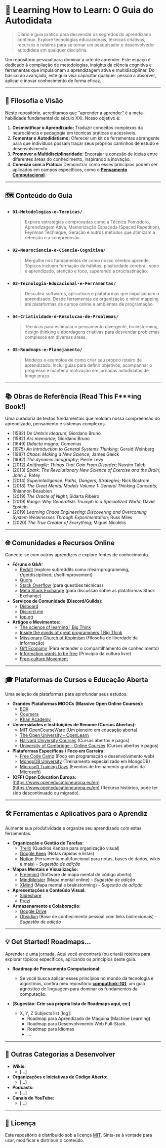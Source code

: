 # 🧠 Learning How to Learn: O Guia do Autodidata

> Diário e guia prático para desvendar os segredos do aprendizado contínuo. Explore tecnologias educacionais, técnicas criativas, recursos e roteiros para se tornar um pesquisador e desenvolvedor autodidata em qualquer disciplina.

Um repositório pessoal para dominar a arte de aprender. Este espaço é dedicado à compilação de metodologias, insights da ciência cognitiva e ferramentas que impulsionam a aprendizagem ativa e multidisciplinar. Do básico ao avançado, este guia visa capacitar qualquer pessoa a absorver, aplicar e inovar conhecimento de forma eficaz.

---

## 🚀 Filosofia e Visão

Neste repositório, acreditamos que "aprender a aprender" é a meta-habilidade fundamental do século XXI. Nosso objetivo é:

1.  **Desmistificar o Aprendizado:** Traduzir conceitos complexos da neurociência e pedagogia em técnicas práticas e acessíveis.
2.  **Fomentar o Autodidatismo:** Oferecer um kit de ferramentas abrangente para que indivíduos possam traçar seus próprios caminhos de estudo e desenvolvimento.
3.  **Promover a Multidisciplinaridade:** Encorajar a conexão de ideias entre diferentes áreas do conhecimento, inspirando a inovação.
4.  **Conexão com a Prática:** Demonstrar como esses princípios podem ser aplicados em campos específicos, como o **[Pensamento Computacional](https://github.com/073145/computhink-101)**.

---

## 🗺️ Conteúdo do Guia

* ### `01-Metodologias-e-Tecnicas/`
    > Explore estratégias comprovadas como a Técnica Pomodoro, Aprendizagem Ativa, Memorização Espaçada (Spaced Repetition), Feynman Technique, Geração e outros métodos que otimizam a retenção e a compreensão.

* ### `02-Neurociencia-e-Ciencia-Cognitiva/`
    > Mergulhe nos fundamentos de como nosso cérebro aprende. Tópicos incluem formação de hábitos, plasticidade cerebral, sono e aprendizado, atenção e foco, superando a procrastinação.

* ### `03-Tecnologia-Educacional-e-Ferramentas/`
    > Descubra softwares, aplicativos e plataformas que impulsionam o aprendizado. Desde ferramentas de organização e mind mapping até plataformas de cursos online e ambientes de programação.

* ### `04-Criatividade-e-Resolucao-de-Problemas/`
    > Técnicas para estimular o pensamento divergente, brainstorming, design thinking e abordagens criativas para desvendar problemas complexos em diversas áreas.

* ### `05-Roadmaps-e-Planejamento/`
    > Modelos e exemplos de como criar seu próprio roteiro de aprendizado. Inclui guias para definir objetivos, acompanhar o progresso e manter a motivação em jornadas autodidatas de longo prazo.

---

## 📚 Obras de Referência (Read This F***ing Book!)

Uma curadoria de textos fundamentais que moldam nossa compreensão do aprendizado, pensamento e sistemas complexos.

* (1582) *De Umbris Idearum*; Giordano Bruno
* (1582) *Ars memoriae*; Giordano Bruno
* (1649) *Didacta magna*; Comenius
* (1975) *An Introduction to General Systems Thinking*; Gerald Weinberg
* (1987) *Chaos: Making a New Science*; James Gleick
* (1992) *The dynamic ideography*; Pierre Levy
* (2012) *Antifragile: Things That Gain From Disorder*; Nassim Taleb
* (2013) *Spark: The Revolutionary New Science of Exercise and the Brain*; John J. Ratey
* (2014) *Superintelligence: Paths, Dangers, Strategies*; Nick Bostrom
* (2018) *The Great Mental Models Volume 1: General Thinking Concepts*; Rhiannon Beaubien
* (2019) *The Oracle of Night*; Sidarta Ribeiro
* (2019) *Range: Why Generalists Triumph in a Specialized World*; David Epstein
* (2019) *Learning Chaos Engineering: Discovering and Overcoming System Weaknesses Through Experimentation*; Russ Miles
* (2020) *The True Creator of Everything*; Miguel Nicolelis

---

## 🌐 Comunidades e Recursos Online

Conecte-se com outros aprendizes e explore fontes de conhecimento.

* **Fóruns e Q&A:**
    * [Reddit](https://www.reddit.com/) (explore subreddits como r/learnprogramming, r/getdisciplined, r/selfimprovement)
    * [Quora](https://pt.quora.com/)
    * [Stack Overflow](https://stackoverflow.com/questions) (para questões técnicas)
    * [Meta Stack Exchange](https://meta.stackexchange.com/) (para discussão sobre as plataformas Stack Exchange)
* **Serviços de Comunidade (Discord/Guilds):**
    * [Disboard](https://disboard.org/)
    * [Discord.me](https://discord.me/)
    * [top.gg](https://top.gg/)
* **Artigos e Movimentos:**
    * [The science of learning | Big Think](https://bigthink.com/series/the-science-of-learning/)
    * [Inside the minds of great programmers | Big Think](https://bigthink.com/series/inside-the-minds-of-great-programmers/)
    * [Missionary Church of Kopimism](https://kopimism.com/) (Filosofia de liberdade da informação)
    * [Gift Economy](https://en.wikipedia.org/wiki/Gift_economy) (Para entender o compartilhamento de conhecimento)
    * [Information wants to be free](https://en.wikipedia.org/wiki/Information_wants_to_be_free) (Princípio da cultura livre)
    * [Free-culture Movement](https://en.wikipedia.org/wiki/Free-culture_movement)

---

## 🎓 Plataformas de Cursos e Educação Aberta

Uma seleção de plataformas para aprofundar seus estudos.

* **Grandes Plataformas MOOCs (Massive Open Online Courses):**
    * [EDX](https://www.edx.org/search?tab=course)
    * [Coursera](https://www.coursera.org/browse)
    * [Khan Academy](https://www.khanacademy.org/)
* **Universidades e Instituições de Renome (Cursos Abertos):**
    * [MIT OpenCourseWare](https://ocw.mit.edu/) (Um pioneiro em educação aberta)
    * [The Open University - OpenLearn](https://www.open.edu/openlearn/free-courses/full-catalogue)
    * [Harvard University Courses](https://pll.harvard.edu/catalog) (Cursos abertos e pagos)
    * [University of Cambridge - Online Courses](https://www.ice.cam.ac.uk/courses/search/type/online-course) (Cursos abertos e pagos)
* **Plataformas Específicas / Foco em Carreira:**
    * [Free Code Camp](https://www.freecodecamp.org/learn) (Foco em programação e desenvolvimento web)
    * [MongoDB University](https://university.mongodb.com/courses/catalog) (Treinamento especializado em MongoDB)
    * [Microsoft Training Days](https://www.microsoft.com/en-ie/training-days) (Eventos de treinamento gratuitos da Microsoft)
* **(OFF) Open Education Europa:** [https://www.openeducationeuropa.eu/en](https://www.openeducationeuropa.eu/en) (Recurso histórico, pode ter sido descontinuado ou migrado).

---

## 🛠️ Ferramentas e Aplicativos para o Aprendiz

Aumente sua produtividade e organize seu aprendizado com estas ferramentas.

* **Organização e Gestão de Tarefas:**
    * [Trello](https://trello.com/) (Quadros Kanban para organização visual)
    * [Google Keep](https://keep.google.com/) (Notas rápidas e listas)
    * [Notion](https://www.notion.so/) (Ferramenta multifuncional para notas, bases de dados, wikis e mais) - *Sugestão de adição*
* **Mapas Mentais e Visualização:**
    * [Freemind](https://freemind.sourceforge.net/wiki/index.php/Main_Page) (Software de mapa mental de código aberto)
    * [MindMeister](https://www.mindmeister.com/) (Mapa mental online) - *Sugestão de adição*
    * [XMind](https://xmind.app/) (Mapa mental e brainstorming) - *Sugestão de adição*
* **Apresentações e Conteúdo Visual:**
    * [Slideshare](https://www.slideshare.net/)
    * [Prezi](https://prezi.com/)
* **Armazenamento e Colaboração:**
    * [Google Drive](https://drive.google.com/)
    * [Obsidian](https://obsidian.md/) (Base de conhecimento pessoal com links bidirecionais) - *Sugestão de adição*

---

## 💡 Get Started! Roadmaps...

Aprender é uma jornada. Aqui você encontrará (ou criará) roteiros para explorar tópicos específicos, aplicando os princípios deste guia.

* **Roadmap de Pensamento Computacional:**
    * Se você busca aplicar esses princípios no mundo da tecnologia e algoritmos, confira meu repositório **[computhink-101](https://github.com/073145/computhink-101)**, um guia agnóstico de linguagem para dominar os fundamentos da computação.

* **[Sugestão: Crie sua própria lista de Roadmaps aqui, ex:]**
    * X, Y, Z Subjects list [log]:
        * Roadmap para Aprendizado de Máquina (Machine Learning)
        * Roadmap para Desenvolvimento Web Full-Stack
        * Roadmap para Idiomas
        * ...

---

## 📖 Outras Categorias a Desenvolver

* **Wikis:**
    * [...]
* **Organizações e Iniciativas de Código Aberto:**
    * [...]
* **Podcasts:**
    * [...]
* **Canais do YouTube:**
    * [...]

---

## 📜 Licença

Este repositório é distribuído sob a licença [MIT](LICENSE). Sinta-se à vontade para usar, modificar e distribuir o conteúdo.
